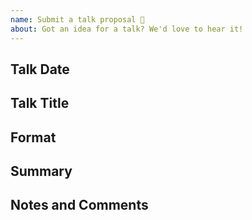 ```yaml
---
name: Submit a talk proposal 💬
about: Got an idea for a talk? We'd love to hear it!
---
```


## Talk Date

<!-- Have a preferred date? Let us know and we'll work it into the schedule! -->

## Talk Title

<!-- What we'll list it on the site as -->

## Format

<!-- How long do you need? -->
<!-- Example: 20 minutes -->

<!-- Examples -->

<!-- Lighting Talk -->
<!-- Show and Tell -->
<!-- Workshop -->
<!-- Other -->

## Summary

<!-- Tell us about your talk! -->

## Notes and Comments

<!-- Have more details you want to include? List them here! -->

<!-- Do you have any requests or special arrangements that need to be made beforehand? -->

<!-- Is there anything attendees should know before coming? -->
